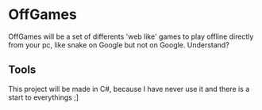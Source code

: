 # OffGames
OffGames will be a set of differents 'web like' games to play offline directly from your pc, like snake on Google but not on Google. Understand?

## Tools
This project will be made in C#, because I have never use it and there is a start to everythings ;]
